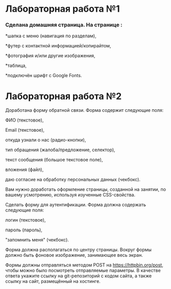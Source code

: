 # Лабораторная работа №1

### Сделана домашняя страница. На странице : 

*шапка с меню (навигация по разделам), 

*футер с контактной информацией/копирайтом,

*фотография и/или другие изображения, 

*таблица,

*подключён шрифт с Google Fonts.

# Лабораторная работа №2

Доработана форму обратной связи. Форма  содержит следующие поля: 

ФИО (текстовое), 

Email (текстовое),

откуда узнали о нас (радио-кнопки), 

тип обращения (жалоба/предложение, селектор), 

текст сообщения (большое текстовое поле), 

вложения (файл), 

даю согласие на обработку персональных данных (чекбокс).

Вам нужно доработать оформление страницы, созданной на занятии, по вашему усмотрению, используя изученные CSS-свойства.

Сделать форму для аутентификации. Форма должна содержать следующие поля: 

логин (текстовое),

пароль (пароль), 

"запомнить меня" (чекбокс). 

Форма должна располагаться по центру страницы. Вокруг формы должно быть фоновое изображение, занимающее весь экран.

Формы должны отправляться методом POST на https://httpbin.org/post, чтобы можно было посмотреть отправляемые параметры.
В качестве ответа укажите ссылку на git-репозиторий с кодом сайта, а также ссылку на сайт, размещённый на хостинге.
